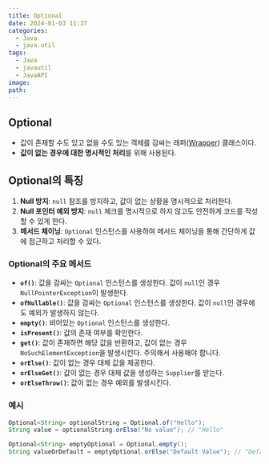 ```yaml
---
title: Optional
date: 2024-01-03 11:37
categories:
  - Java
  - java.util
tags:
  - Java
  - javautil
  - JavaAPI
image: 
path:
---
```


## Optional
+ 값이 존재할 수도 있고 없을 수도 있는 객체를 감싸는 래퍼([Wrapper](https://sonjh919.github.io/posts/Wrapper)) 클래스이다.
+ **값이 없는 경우에 대한 명시적인 처리**를 위해 사용된다.

## Optional의 특징
1. **Null 방지**: `null` 참조를 방지하고, 값이 없는 상황을 명시적으로 처리한다.
2. **Null 포인터 예외 방지**: `null` 체크를 명시적으로 하지 않고도 안전하게 코드를 작성할 수 있게 한다.
3. **메서드 체이닝**: `Optional` 인스턴스를 사용하여 메서드 체이닝을 통해 간단하게 값에 접근하고 처리할 수 있다.

### Optional의 주요 메서드
- **`of()`**: 값을 감싸는 `Optional` 인스턴스를 생성한다. 값이 `null`인 경우 `NullPointerException`이 발생한다.
- **`ofNullable()`**: 값을 감싸는 `Optional` 인스턴스를 생성한다. 값이 `null`인 경우에도 예외가 발생하지 않는다.
- **`empty()`**: 비어있는 `Optional` 인스턴스를 생성한다.
- **`isPresent()`**: 값의 존재 여부를 확인한다.
- **`get()`**: 값이 존재하면 해당 값을 반환하고, 값이 없는 경우 `NoSuchElementException`을 발생시킨다. 주의해서 사용해야 합니다.
- **`orElse()`**: 값이 없는 경우 대체 값을 제공한다.
- **`orElseGet()`**: 값이 없는 경우 대체 값을 생성하는 `Supplier`를 받는다.
- **`orElseThrow()`**: 값이 없는 경우 예외를 발생시킨다.

### 예시
```java
Optional<String> optionalString = Optional.of("Hello");
String value = optionalString.orElse("No value"); // "Hello"

Optional<String> emptyOptional = Optional.empty();
String valueOrDefault = emptyOptional.orElse("Default Value"); // "Default Value"

```
